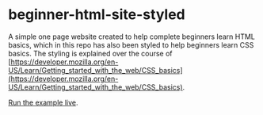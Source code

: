 # beginner-html-site-styled

A simple one page website created to help complete beginners learn HTML basics, which in this repo has also been styled to help beginners learn CSS basics.
The styling is explained over the course of [https://developer.mozilla.org/en-US/Learn/Getting_started_with_the_web/CSS_basics](https://developer.mozilla.org/en-US/Learn/Getting_started_with_the_web/CSS_basics).

[Run the example live](http://mdn.github.io/beginner-html-site-styled/).
